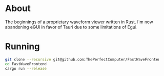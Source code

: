 # About

The beginnings of a proprietary waveform viewer written in Rust.
I'm now abandoning eGUI in favor of Tauri due to some limitations of Egui.

# Running

```bash
git clone --recursive git@github.com:ThePerfectComputer/FastWaveFrontend.git
cd FastWaveFrontend
cargo run --release
```
